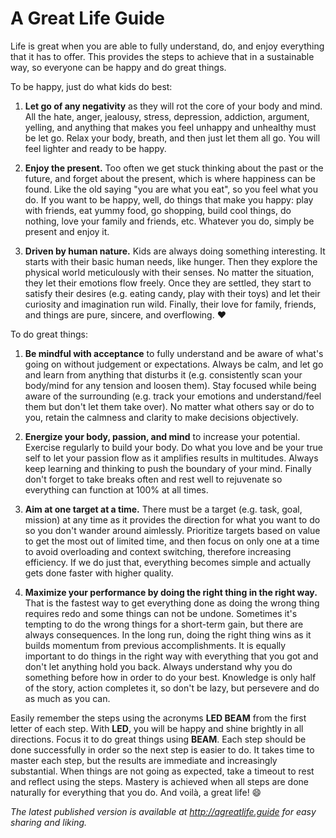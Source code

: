 A Great Life Guide
==================

Life is great when you are able to fully understand, do, and enjoy everything that it has to offer. This provides
the steps to achieve that in a sustainable way, so everyone can be happy and do great things.

To be happy, just do what kids do best:

1. **Let go of any negativity** as they will rot the core of your body and mind. All the hate, anger, jealousy, stress,
   depression, addiction, argument, yelling, and anything that makes you feel unhappy and unhealthy must be let go.
   Relax your body, breath, and then just let them all go. You will feel lighter and ready to be happy.

2. **Enjoy the present.** Too often we get stuck thinking about the past or the future, and forget about the present,
   which is where happiness can be found. Like the old saying "you are what you eat", so you feel what you do.
   If you want to be happy, well, do things that make you happy: play with friends, eat yummy food, go shopping,
   build cool things, do nothing, love your family and friends, etc. Whatever you do, simply be present and enjoy it.

3. **Driven by human nature.** Kids are always doing something interesting.
   It starts with their basic human needs, like hunger. Then they explore the physical world meticulously with their
   senses. No matter the situation, they let their emotions flow freely. Once they are settled, they start to satisfy
   their desires (e.g. eating candy, play with their toys) and let their curiosity and imagination run wild.
   Finally, their love for family, friends, and things are pure, sincere, and overflowing. :heart:

To do great things:

1. **Be mindful with acceptance** to fully understand and be aware of what's going on without judgement or expectations.
   Always be calm, and let go and learn from anything that disturbs it (e.g. consistently scan your body/mind for any
   tension and loosen them). Stay focused while being aware of the surrounding (e.g. track your emotions and
   understand/feel them but don't let them take over). No matter what others say or do to you, retain the calmness and
   clarity to make decisions objectively.

2. **Energize your body, passion, and mind** to increase your potential. Exercise regularly to build your body. Do what
   you love and be your true self to let your passion flow as it amplifies results in multitudes. Always keep
   learning and thinking to push the boundary of your mind. Finally don't forget to take breaks often and rest well to
   rejuvenate so everything can function at 100% at all times.

3. **Aim at one target at a time.** There must be a target (e.g. task, goal, mission) at any time as it provides the
   direction for what you want to do so you don't wander around aimlessly. Prioritize targets based on value to get
   the most out of limited time, and then focus on only one at a time to avoid overloading and context switching,
   therefore increasing efficiency. If we do just that, everything becomes simple and actually gets done faster with
   higher quality.

4. **Maximize your performance by doing the right thing in the right way.** That is the fastest way to get everything
   done as doing the wrong thing requires redo and some things can not be undone. Sometimes it's tempting to do the
   wrong things for a short-term gain, but there are always consequences. In the long run, doing the right thing wins
   as it builds momentum from previous accomplishments. It is equally important to do things in the right way with
   everything that you got and don't let anything hold you back. Always understand why you do something before how in
   order to do your best. Knowledge is only half of the story, action completes it, so don't be lazy, but persevere and
   do as much as you can.

Easily remember the steps using the acronyms **LED BEAM** from the first letter of each step. With **LED**, you will be
happy and shine brightly in all directions. Focus it to do great things using **BEAM**. Each step should be done
successfully in order so the next step is easier to do. It takes time to master each step, but the results are immediate
and increasingly substantial. When things are not going as expected, take a timeout to rest and reflect using the steps.
Mastery is achieved when all steps are done naturally for everything that you do. And voilà, a great life! :smile:

*The latest published version is available at http://agreatlife.guide for easy sharing and liking.*

